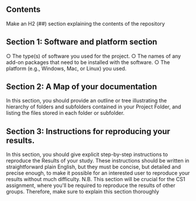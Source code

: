 ## Contents ##
Make an H2 (##) section explaining the contents of the repository
## Section 1: Software and platform section 
○ The type(s) of software you used for the project.
○ The names of any add-on packages that need to be installed
with the software.
○ The platform (e.g., Windows, Mac, or Linux) you used.
## Section 2: A Map of your documentation 
In this section, you should provide an outline or tree illustrating the
hierarchy of folders and subfolders contained in your Project Folder,
and listing the files stored in each folder or subfolder.
## Section 3: Instructions for reproducing your results. 
In this section, you should give explicit step-by-step instructions to
reproduce the Results of your study. These instructions should be
written in straightforward plain English, but they must be concise, but
detailed and precise enough, to make it possible for an interested user
to reproduce your results without much difficulty. N.B. This section
will be crucial for the CS1 assignment, where you'll be required to
reproduce the results of other groups. Therefore, make sure to
explain this section thoroughly
